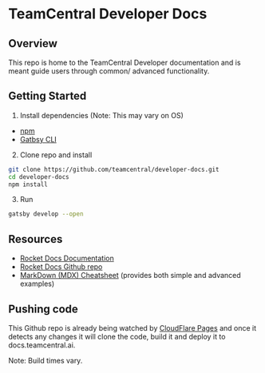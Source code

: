 # TeamCentral Developer Docs

## Overview
This repo is home to the TeamCentral Developer documentation and is meant guide users through common/ advanced functionality.

## Getting Started
1. Install dependencies (Note: This may vary on OS)
* [npm](https://docs.npmjs.com/downloading-and-installing-node-js-and-npm#using-a-node-installer-to-install-nodejs-and-npm)
* [Gatbsy CLI](https://www.gatsbyjs.com/docs/tutorial/part-0/#gatsby-cli)
2. Clone repo and install
```sh
git clone https://github.com/teamcentral/developer-docs.git
cd developer-docs
npm install
```
3. Run
```sh
gatsby develop --open
```


## Resources
* [Rocket Docs Documentation](https://rocketdocs.gatsbyjs.io/)
* [Rocket Docs Github repo](https://github.com/jpedroschmitz/rocketdocs)
* [MarkDown (MDX) Cheatsheet](https://www.markdownguide.org/cheat-sheet) (provides both simple and advanced examples)

## Pushing code
This Github repo is already being watched by [CloudFlare Pages](pages.cloudflare.com) and once it detects any changes it will clone the code, build it and deploy it to docs.teamcentral.ai.

Note: Build times vary.